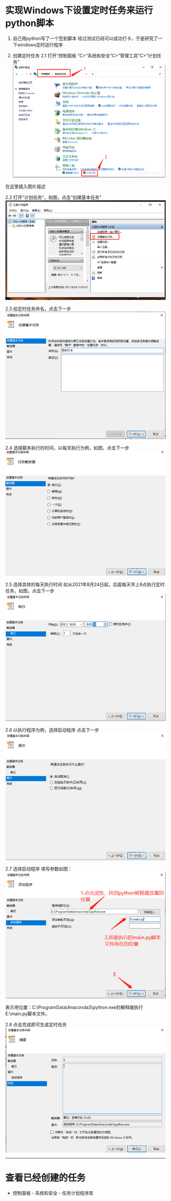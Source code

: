 
# 实现Windows下设置定时任务来运行python脚本
 
1. 自己用python写了一个签到脚本
经过测试已经可以成功打卡，于是研究了一下windows定时运行程序

2. 创建定时任务
2.1 打开“控制面板 ”C>“系统和安全”C>“管理工具”C>“计划任务”
![73e673c742d92987a435632687743f3a.png](../../../_resources/73e673c742d92987a435632687743f3a.png)

在这里插入图片描述

2.2 打开“计划任务”，如图，点击“创建基本任务”
![6fbb58fb771df8dbaa581cce7b130f97.png](../../../_resources/6fbb58fb771df8dbaa581cce7b130f97.png)

2.3 给定时任务命名，点击下一步
![b806e48f6bbe1ddaedc4b9ec66449c94.png](../../../_resources/b806e48f6bbe1ddaedc4b9ec66449c94.png)

2.4 选择脚本执行的时间，以每天执行为例，如图，点击下一步
![ac0ca713707cc409cfd154aa148f2c78.png](../../../_resources/ac0ca713707cc409cfd154aa148f2c78.png)

2.5 选择具体的每天执行时间
如从2021年8月24日起，后面每天早上8点执行定时任务，如图，点击下一步
![317f9b2331fe8f19b5843d07056bd793.png](../../../_resources/317f9b2331fe8f19b5843d07056bd793.png)

2.6 以执行程序为例，选择启动程序
点击下一步
![95d2ca0d09da7f9a049dc12c51e3be12.png](../../../_resources/95d2ca0d09da7f9a049dc12c51e3be12.png)

2.7 选择启动程序
填写参数如图：
![b44afeff8119fbb0bf3ce5797c538ba8.png](../../../_resources/b44afeff8119fbb0bf3ce5797c538ba8.png)

表示用位置：C:\ProgramData\Anaconda3\python.exe的解释器执行 E:\main.py脚本文件。

2.8 点击完成即可生成定时任务
![b209d1ba1cd8fd72b2de1afaccbb5c15.png](../../../_resources/b209d1ba1cd8fd72b2de1afaccbb5c15.png)

***

#  查看已经创建的任务
- 控制面板 - 系统和安全 - 任务计划程序库
